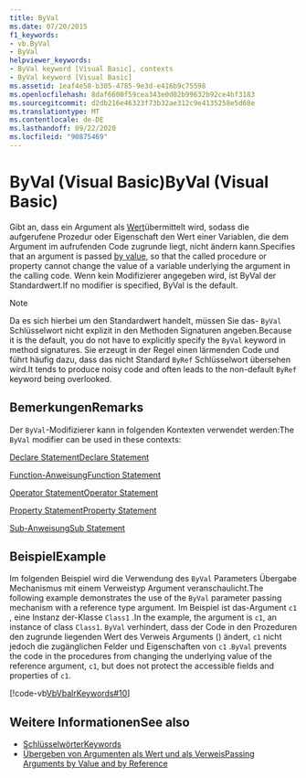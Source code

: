 ```yaml
---
title: ByVal
ms.date: 07/20/2015
f1_keywords:
- vb.ByVal
- ByVal
helpviewer_keywords:
- ByVal keyword [Visual Basic], contexts
- ByVal keyword [Visual Basic]
ms.assetid: 1eaf4e58-b305-4785-9e3d-e416b9c75598
ms.openlocfilehash: 8daf6600f59cea343e0d02b99632b92ce4bf3183
ms.sourcegitcommit: d2db216e46323f73b32ae312c9e4135258e5d68e
ms.translationtype: MT
ms.contentlocale: de-DE
ms.lasthandoff: 09/22/2020
ms.locfileid: "90875469"
---
```

# <a name="byval-visual-basic"></a><span data-ttu-id="ba8ef-102">ByVal (Visual Basic)</span><span class="sxs-lookup"><span data-stu-id="ba8ef-102">ByVal (Visual Basic)</span></span>

<span data-ttu-id="ba8ef-103">Gibt an, dass ein Argument als [Wert](../../programming-guide/language-features/procedures/passing-arguments-by-value-and-by-reference.md)übermittelt wird, sodass die aufgerufene Prozedur oder Eigenschaft den Wert einer Variablen, die dem Argument im aufrufenden Code zugrunde liegt, nicht ändern kann.</span><span class="sxs-lookup"><span data-stu-id="ba8ef-103">Specifies that an argument is passed [by value](../../programming-guide/language-features/procedures/passing-arguments-by-value-and-by-reference.md), so that the called procedure or property cannot change the value of a variable underlying the argument in the calling code.</span></span> <span data-ttu-id="ba8ef-104">Wenn kein Modifizierer angegeben wird, ist ByVal der Standardwert.</span><span class="sxs-lookup"><span data-stu-id="ba8ef-104">If no modifier is specified, ByVal is the default.</span></span>

> [!NOTE]
> <span data-ttu-id="ba8ef-105">Da es sich hierbei um den Standardwert handelt, müssen Sie das- `ByVal` Schlüsselwort nicht explizit in den Methoden Signaturen angeben.</span><span class="sxs-lookup"><span data-stu-id="ba8ef-105">Because it is the default, you do not have to explicitly specify the `ByVal` keyword in method signatures.</span></span> <span data-ttu-id="ba8ef-106">Sie erzeugt in der Regel einen lärmenden Code und führt häufig dazu, dass das nicht Standard `ByRef` Schlüsselwort übersehen wird.</span><span class="sxs-lookup"><span data-stu-id="ba8ef-106">It tends to produce noisy code and often leads to the non-default `ByRef` keyword being overlooked.</span></span>

## <a name="remarks"></a><span data-ttu-id="ba8ef-107">Bemerkungen</span><span class="sxs-lookup"><span data-stu-id="ba8ef-107">Remarks</span></span>

 <span data-ttu-id="ba8ef-108">Der `ByVal`-Modifizierer kann in folgenden Kontexten verwendet werden:</span><span class="sxs-lookup"><span data-stu-id="ba8ef-108">The `ByVal` modifier can be used in these contexts:</span></span>

 [<span data-ttu-id="ba8ef-109">Declare Statement</span><span class="sxs-lookup"><span data-stu-id="ba8ef-109">Declare Statement</span></span>](../statements/declare-statement.md)

 [<span data-ttu-id="ba8ef-110">Function-Anweisung</span><span class="sxs-lookup"><span data-stu-id="ba8ef-110">Function Statement</span></span>](../statements/function-statement.md)
  
 [<span data-ttu-id="ba8ef-111">Operator Statement</span><span class="sxs-lookup"><span data-stu-id="ba8ef-111">Operator Statement</span></span>](../statements/operator-statement.md)
  
 [<span data-ttu-id="ba8ef-112">Property Statement</span><span class="sxs-lookup"><span data-stu-id="ba8ef-112">Property Statement</span></span>](../statements/property-statement.md)
  
 [<span data-ttu-id="ba8ef-113">Sub-Anweisung</span><span class="sxs-lookup"><span data-stu-id="ba8ef-113">Sub Statement</span></span>](../statements/sub-statement.md)

## <a name="example"></a><span data-ttu-id="ba8ef-114">Beispiel</span><span class="sxs-lookup"><span data-stu-id="ba8ef-114">Example</span></span>

 <span data-ttu-id="ba8ef-115">Im folgenden Beispiel wird die Verwendung des `ByVal` Parameters Übergabe Mechanismus mit einem Verweistyp Argument veranschaulicht.</span><span class="sxs-lookup"><span data-stu-id="ba8ef-115">The following example demonstrates the use of the `ByVal` parameter passing mechanism with a reference type argument.</span></span> <span data-ttu-id="ba8ef-116">Im Beispiel ist das-Argument `c1` , eine Instanz der-Klasse `Class1` .</span><span class="sxs-lookup"><span data-stu-id="ba8ef-116">In the example, the argument is `c1`, an instance of class `Class1`.</span></span> <span data-ttu-id="ba8ef-117">`ByVal` verhindert, dass der Code in den Prozeduren den zugrunde liegenden Wert des Verweis Arguments () ändert, `c1` nicht jedoch die zugänglichen Felder und Eigenschaften von `c1` .</span><span class="sxs-lookup"><span data-stu-id="ba8ef-117">`ByVal` prevents the code in the procedures from changing the underlying value of the reference argument, `c1`, but does not protect the accessible fields and properties of `c1`.</span></span>

 [!code-vb[VbVbalrKeywords#10](~/samples/snippets/visualbasic/VS_Snippets_VBCSharp/VbVbalrKeywords/VB/Class5.vb#10)]

## <a name="see-also"></a><span data-ttu-id="ba8ef-118">Weitere Informationen</span><span class="sxs-lookup"><span data-stu-id="ba8ef-118">See also</span></span>

- [<span data-ttu-id="ba8ef-119">Schlüsselwörter</span><span class="sxs-lookup"><span data-stu-id="ba8ef-119">Keywords</span></span>](../keywords/index.md)
- [<span data-ttu-id="ba8ef-120">Übergeben von Argumenten als Wert und als Verweis</span><span class="sxs-lookup"><span data-stu-id="ba8ef-120">Passing Arguments by Value and by Reference</span></span>](../../programming-guide/language-features/procedures/passing-arguments-by-value-and-by-reference.md)

